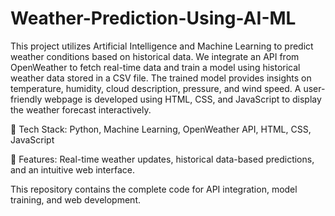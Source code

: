 # Weather-Prediction-Using-AI-ML

This project utilizes Artificial Intelligence and Machine Learning to predict weather conditions based on historical data. We integrate an API from OpenWeather to fetch real-time data and train a model using historical weather data stored in a CSV file. The trained model provides insights on temperature, humidity, cloud description, pressure, and wind speed. A user-friendly webpage is developed using HTML, CSS, and JavaScript to display the weather forecast interactively.

🔹 Tech Stack: Python, Machine Learning, OpenWeather API, HTML, CSS, JavaScript

🔹 Features: Real-time weather updates, historical data-based predictions, and an intuitive web interface.

This repository contains the complete code for API integration, model training, and web development.
